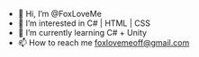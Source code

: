 - 👋 Hi, I’m @FoxLoveMe
- 👀 I’m interested in C# | HTML | CSS
- 🌱 I’m currently learning C# + Unity
- 📫 How to reach me foxlovemeoff@gmail.com
